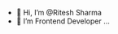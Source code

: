 - 👋 Hi, I’m @Ritesh Sharma
- 🌱 I’m Frontend Developer ...

<!---
Ritesh-HangingPanda/Ritesh-HangingPanda is a ✨ special ✨ repository because its `README.md` (this file) appears on your GitHub profile.
You can click the Preview link to take a look at your changes.
--->
